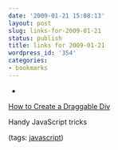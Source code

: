 ```yaml
---
date: '2009-01-21 15:08:13'
layout: post
slug: links-for-2009-01-21
status: publish
title: links for 2009-01-21
wordpress_id: '354'
categories:
- bookmarks
---
```


  *


[How to Create a Draggable Div](http://www.diffusedreality.com/content.html)


Handy JavaScript tricks


(tags: [javascript](http://delicious.com/eob/javascript))



